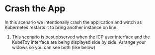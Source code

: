 # Crash the App

In this scenario we intentionally crash the application and watch as Kubernetes restarts it 
to bring another instance on line.

1. This scenario is best observed when the ICP user interface and the KubeToy interface are 
being displayed side by side.  Arrange your widows so you can see both (like below)

